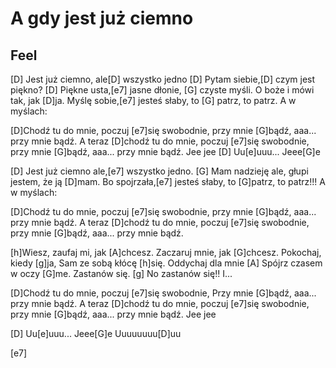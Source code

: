 # A gdy jest już ciemno
## Feel


[D] Jest już ciemno, ale[D] wszystko jedno
[D] Pytam siebie,[D] czym jest piękno?
[D] Piękne usta,[e7] jasne dłonie,
[G] czyste myśli.
O boże i mówi tak, jak [D]ja.
Myślę sobie,[e7] jesteś słaby, to [G] patrz, to patrz.
A w myślach:

[D]Chodź tu do mnie, poczuj [e7]się swobodnie,
przy mnie [G]bądź, aaa... przy mnie bądź.
A teraz [D]chodź tu do mnie, poczuj [e7]się
swobodnie,
przy mnie [G]bądź, aaa...
przy mnie bądź. Jee jee
[D] Uu[e]uuu... Jeee[G]e

[D] Jest już ciemno ale,[e7] wszystko jedno.
[G] Mam nadzieję ale, głupi jestem, że ją [D]mam.
Bo spojrzała,[e7] jesteś słaby, to [G]patrz, to patrz!!!
A w myślach:

[D]Chodź tu do mnie, poczuj [e7]się swobodnie,
przy mnie [G]bądź, aaa... przy mnie bądź.
A teraz [D]chodź tu do mnie, poczuj [e7]się
swobodnie,
przy mnie [G]bądź, aaa...
przy mnie bądź.

[h]Wiesz, zaufaj mi, jak [A]chcesz.
Zaczaruj mnie, jak [G]chcesz.
Pokochaj, kiedy [g]ja,
Sam ze sobą kłócę [h]się.
Oddychaj dla mnie
[A] Spójrz czasem w oczy [G]me.
Zastanów się.
[g] No zastanów się!! I...

[D]Chodź tu do mnie, poczuj [e7]się swobodnie,
Przy mnie [G]bądź, aaa... przy mnie bądź.
A teraz [D]chodź tu do mnie, poczuj [e7]się
swobodnie,
przy mnie [G]bądź, aaa...
przy mnie bądź. Jee jee

[D] Uu[e]uuu... Jeee[G]e
Uuuuuuuu[D]uu

[e7]
